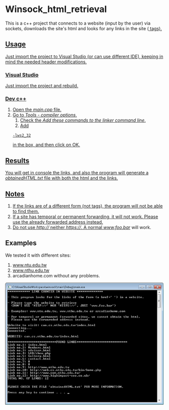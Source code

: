 # Winsock_html_retrieval

This is a c++ project that connects to a website (input by the user) via sockets, downloads the site's html and looks for any links in the site (<a href = ''> tags).

## Usage

Just import the project to Visual Studio (or can use different IDE), keeping in mind the needed header modifications.

### Visual Studio

Just import the project and rebuild.

### Dev c++

1. Open the *main.cpp* file.
2. Go to *Tools - compiler options*.
    1. Check the *Add these commands to the linker command line*.
    2. Add 
	```
	-lws2_32
	```	
	in the box, and then click on OK.
	
## Results

You will get in console the links, and also the program will generate a *obtainedHTML.txt* file with both the html and the links.

## Notes

1. If the links are of a different form (not <a href =''> tags), the program will not be able to find them.
2. If a site has temporal or permanent forwarding, it will not work. Please use the already forwarded address instead.
3. Do not use *http://* neither *https://*. A normal *www.foo.bar* will work.

## Examples

We tested it with different sites:
1. www.ntu.edu.tw
2. www.nthu.edu.tw
3. arcadianhome.com
without any problems.

![Run example](/images/run.png?raw=true)